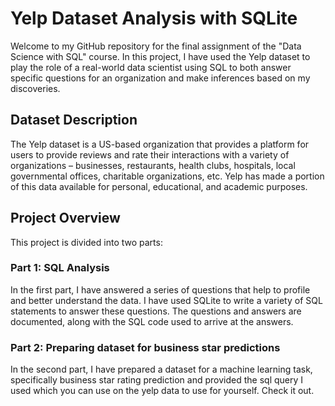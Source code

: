# Yelp Dataset Analysis with SQLite

Welcome to my GitHub repository for the final assignment of the "Data Science with SQL" course. In this project, I have used the Yelp dataset to play the role of a real-world data scientist using SQL to both answer specific questions for an organization and make inferences based on my discoveries.

## Dataset Description

The Yelp dataset is a US-based organization that provides a platform for users to provide reviews and rate their interactions with a variety of organizations – businesses, restaurants, health clubs, hospitals, local governmental offices, charitable organizations, etc. Yelp has made a portion of this data available for personal, educational, and academic purposes.

## Project Overview

This project is divided into two parts:

### Part 1: SQL Analysis

In the first part, I have answered a series of questions that help to profile and better understand the data. I have used SQLite to write a variety of SQL statements to answer these questions. The questions and answers are documented, along with the SQL code used to arrive at the answers.

### Part 2: Preparing dataset for business star predictions

In the second part, I have prepared a dataset for a machine learning task, specifically business star rating prediction and provided the sql query I used which you can use on the yelp data to use for yourself. Check it out.
